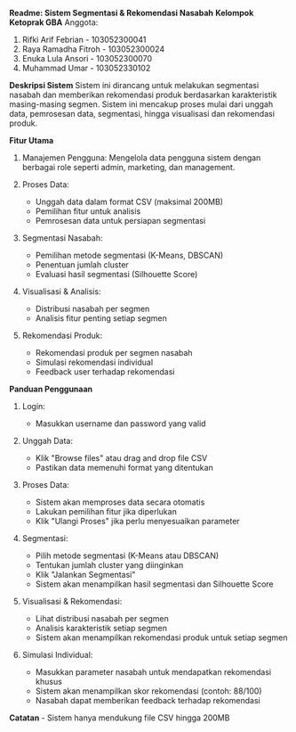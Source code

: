 **Readme: Sistem Segmentasi & Rekomendasi Nasabah**
**Kelompok Ketoprak GBA**
Anggota:
1. Rifki Arif Febrian - 103052300041
2. Raya Ramadha Fitroh - 103052300024
3. Enuka Lula Ansori - 103052300070
4. Muhammad Umar - 103052330102

**Deskripsi Sistem**
Sistem ini dirancang untuk melakukan segmentasi nasabah dan memberikan rekomendasi produk berdasarkan karakteristik masing-masing segmen. Sistem ini mencakup proses mulai dari unggah data, pemrosesan data, segmentasi, hingga visualisasi dan rekomendasi produk.

**Fitur Utama**
1. Manajemen Pengguna: Mengelola data pengguna sistem dengan berbagai role seperti admin, marketing, dan management.

2. Proses Data:
      - Unggah data dalam format CSV (maksimal 200MB)
      - Pemilihan fitur untuk analisis
      - Pemrosesan data untuk persiapan segmentasi

3. Segmentasi Nasabah:
      - Pemilihan metode segmentasi (K-Means, DBSCAN)
      - Penentuan jumlah cluster
      - Evaluasi hasil segmentasi (Silhouette Score)
4. Visualisasi & Analisis:
      - Distribusi nasabah per segmen
      - Analisis fitur penting setiap segmen
5. Rekomendasi Produk:
      - Rekomendasi produk per segmen nasabah
      - Simulasi rekomendasi individual
      - Feedback user terhadap rekomendasi
  
**Panduan Penggunaan**
1. Login:
      - Masukkan username dan password yang valid

2. Unggah Data:
      - Klik "Browse files" atau drag and drop file CSV
      - Pastikan data memenuhi format yang ditentukan

3. Proses Data:
      - Sistem akan memproses data secara otomatis
      - Lakukan pemilihan fitur jika diperlukan
      - Klik "Ulangi Proses" jika perlu menyesuaikan parameter

4. Segmentasi:
      - Pilih metode segmentasi (K-Means atau DBSCAN)
      - Tentukan jumlah cluster yang diinginkan
      - Klik "Jalankan Segmentasi"
      - Sistem akan menampilkan hasil segmentasi dan Silhouette Score

5. Visualisasi & Rekomendasi:
      - Lihat distribusi nasabah per segmen
      - Analisis karakteristik setiap segmen
      - Sistem akan menampilkan rekomendasi produk untuk setiap segmen

6. Simulasi Individual:
      - Masukkan parameter nasabah untuk mendapatkan rekomendasi khusus
      - Sistem akan menampilkan skor rekomendasi (contoh: 88/100)
      - Nasabah dapat memberikan feedback terhadap rekomendasi
  
**Catatan**
      - Sistem hanya mendukung file CSV hingga 200MB
